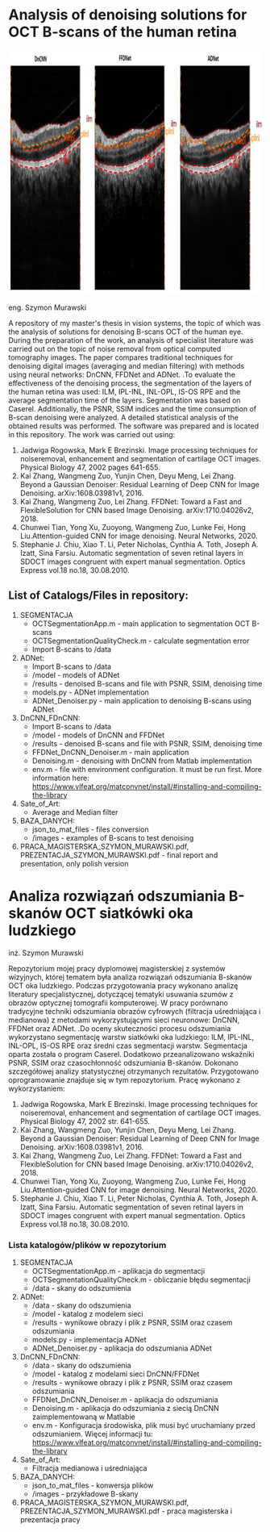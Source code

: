 # Analysis of denoising solutions for OCT B-scans of the human retina 

<p align="center">
<img width="929" height="485" src="https://github.com/SzymonMs/Denoising_OCT/blob/main/result_of_segmentation.png">
  <p align="center">

eng. Szymon Murawski

A repository of my master's thesis in vision systems, the topic of which was the analysis of solutions for denoising B-scans OCT of the human eye. During the preparation of the work, an analysis of specialist literature was carried out on the topic of noise removal from optical computed tomography images. The paper compares traditional techniques for denoising digital images (averaging and median filtering) with methods using neural networks: DnCNN, FFDNet and ADNet. .To evaluate the effectiveness of the denoising process, the segmentation of the layers of the human retina was used: ILM, IPL-INL, INL-OPL, IS-OS RPE and the average segmentation time of the layers. Segmentation was based on Caserel. Additionally, the PSNR, SSIM indices and the time consumption of B-scan denoising were analyzed. A detailed statistical analysis of the obtained results was performed. The software was prepared and is located in this repository. The work was carried out using:

1. Jadwiga Rogowska, Mark E Brezinski. Image processing techniques for noiseremoval, enhancement and segmentation of cartilage OCT images. Physical Biology 47, 2002 pages 641-655.
2. Kai Zhang, Wangmeng Zuo, Yunjin Chen, Deyu Meng, Lei Zhang. Beyond a Gaussian Denoiser: Residual Learning of Deep CNN for Image Denoising. arXiv:1608.03981v1, 2016.
3. Kai Zhang, Wangmeng Zuo, Lei Zhang. FFDNet: Toward a Fast and FlexibleSolution for CNN based Image Denoising. arXiv:1710.04026v2, 2018.
4. Chunwei Tian, Yong Xu, Zuoyong, Wangmeng Zuo, Lunke Fei, Hong Liu.Attention-guided CNN for image denoising. Neural Networks, 2020. 
5.  Stephanie J. Chiu, Xiao T. Li, Peter Nicholas, Cynthia A. Toth, Joseph A. Izatt, Sina Farsiu. Automatic segmentation of seven retinal layers in SDOCT images congruent with expert manual segmentation. Optics Express vol.18 no.18, 30.08.2010.

## List of Catalogs/Files in repository:

1. SEGMENTACJA
   - OCTSegmentationApp.m - main application to segmentation OCT B-scans
   - OCTSegmentationQualityCheck.m - calculate segmentation error
   - Import B-scans to /data
2. ADNet:
   - Import B-scans to /data
   - /model - models of ADNet
   - /results - denoised B-scans and file with PSNR, SSIM, denoising time
   - models.py - ADNet implementation
   - ADNet_Denoiser.py - main application to denoising B-scans using ADNet
3. DnCNN_FDnCNN:
   - Import B-scans to /data
   - /model - models of DnCNN and FFDNet
   - /results - denoised B-scans and file with PSNR, SSIM, denoising time
   - FFDNet_DnCNN_Denoiser.m - main application
   - Denoising.m - denoising with DnCNN from Matlab implementation
   - env.m - file with environment configuration. It must be run first. More information here: https://www.vlfeat.org/matconvnet/install/#installing-and-compiling-the-library
4. Sate_of_Art:
   - Average and Median filter
5. BAZA_DANYCH:
   - json_to_mat_files - files conversion
   - /images - examples of B-scans to test denoising
6. PRACA_MAGISTERSKA_SZYMON_MURAWSKI.pdf, PREZENTACJA_SZYMON_MURAWSKI.pdf - final report and presentation, only polish version

# Analiza rozwiązań odszumiania B-skanów OCT siatkówki oka ludzkiego 
inż. Szymon Murawski

Repozytorium mojej pracy dyplomowej magisterskiej z systemów wizyjnych, której tematem była analiza rozwiązań odszumiania B-skanów OCT oka ludzkiego. Podczas przygotowania pracy wykonano analizę literatury specjalistycznej, dotyczącej tematyki usuwania szumów z obrazów optycznej tomografii komputerowej. W pracy porównano tradycyjne techniki odszumiania obrazów cyfrowych (filtracja uśredniająca i medianowa) z metodami wykorzystującymi sieci neuronowe: DnCNN, FFDNet oraz ADNet. .Do oceny skuteczności procesu odszumiania wykorzystano segmentację warstw siatkówki oka ludzkiego: ILM, IPL-INL, INL-OPL, IS-OS RPE oraz średni czas segmentacji warstw. Segmentacja oparta została o program Caserel. Dodatkowo przeanalizowano wskaźniki PSNR, SSIM oraz czasochłonność odszumiania B-skanów. Dokonano szczegółowej analizy statystycznej otrzymanych rezultatów. Przygotowano oprogramowanie znajduje się w tym repozytorium. Pracę wykonano z wykorzystaniem:

1. Jadwiga Rogowska, Mark E Brezinski. Image processing techniques for noiseremoval, enhancement and segmentation of cartilage OCT images. Physical Biology 47, 2002 str. 641-655.
2. Kai Zhang, Wangmeng Zuo, Yunjin Chen, Deyu Meng, Lei Zhang. Beyond a Gaussian Denoiser: Residual Learning of Deep CNN for Image Denoising. arXiv:1608.03981v1, 2016.
3. Kai Zhang, Wangmeng Zuo, Lei Zhang. FFDNet: Toward a Fast and FlexibleSolution for CNN based Image Denoising. arXiv:1710.04026v2, 2018.
4. Chunwei Tian, Yong Xu, Zuoyong, Wangmeng Zuo, Lunke Fei, Hong Liu.Attention-guided CNN for image denoising. Neural Networks, 2020. 
5.  Stephanie J. Chiu, Xiao T. Li, Peter Nicholas, Cynthia A. Toth, Joseph A. Izatt, Sina Farsiu. Automatic segmentation of seven retinal layers in SDOCT images congruent with expert manual segmentation. Optics Express vol.18 no.18, 30.08.2010.


### Lista katalogów/plików w repozytorium


1. SEGMENTACJA
   - OCTSegmentationApp.m - aplikacja do segmentacji
   - OCTSegmentationQualityCheck.m - obliczanie błędu segmentacji
   - /data - skany do odszumienia
2. ADNet:
   - /data - skany do odszumienia
   - /model - katalog z modelem sieci
   - /results - wynikowe obrazy i plik z PSNR, SSIM oraz czasem odszumiania
   - models.py - implementacja ADNet
   - ADNet_Denoiser.py - aplikacja do odszumiania ADNet
3. DnCNN_FDnCNN:
   - /data - skany do odszumienia
   - /model - katalog z modelami sieci DnCNN/FFDNet
   - /results - wynikowe obrazy i plik z PSNR, SSIM oraz czasem odszumiania
   - FFDNet_DnCNN_Denoiser.m - aplikacja do odszumiania
   - Denoising.m - aplikacja do odszumiania z siecią DnCNN zaimplementowaną w Matlabie
   - env.m - Konfiguracja środowiska, plik musi być uruchamiany przed odszumianiem. Więcej informacji tu: https://www.vlfeat.org/matconvnet/install/#installing-and-compiling-the-library
4. Sate_of_Art:
   - Filtracja medianowa i uśredniająca
5. BAZA_DANYCH:
   - json_to_mat_files - konwersja plików
   - /images - przykładowe B-skany
6. PRACA_MAGISTERSKA_SZYMON_MURAWSKI.pdf, PREZENTACJA_SZYMON_MURAWSKI.pdf - praca magisterska i prezentacja pracy
